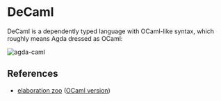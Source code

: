 DeCaml
======

DeCaml is a dependently typed language with OCaml-like syntax, which roughly means Agda dressed as OCaml:

![agda-caml](https://github.com/user-attachments/assets/9bb6056b-57bb-425a-85fe-55244439f116)

References
----------

- [elaboration zoo](https://github.com/AndrasKovacs/elaboration-zoo) ([OCaml version](https://github.com/smimram/ocaml-elaboration-zoo))
